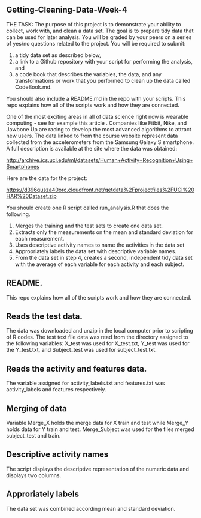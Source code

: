 ## Getting-Cleaning-Data-Week-4
THE TASK:
The purpose of this project is to demonstrate your ability to collect, work with, and clean a data set. The goal is to prepare tidy data that can be used for later analysis. You will be graded by your peers on a series of yes/no questions related to the project. 
You will be required to submit: 
1) a tidy data set as described below,
2) a link to a Github repository with your script for performing the analysis, and
3) a code book that describes the variables, the data, and any transformations or work that you performed to clean up the data called CodeBook.md. 

You should also include a README.md in the repo with your scripts. This repo explains how all of the scripts work and how they are connected.

One of the most exciting areas in all of data science right now is wearable computing - see for example this article . Companies like Fitbit, Nike, and Jawbone Up are racing to develop the most advanced algorithms to attract new users. The data linked to from the course website represent data collected from the accelerometers from the Samsung Galaxy S smartphone. A full description is available at the site where the data was obtained:

http://archive.ics.uci.edu/ml/datasets/Human+Activity+Recognition+Using+Smartphones

Here are the data for the project:

https://d396qusza40orc.cloudfront.net/getdata%2Fprojectfiles%2FUCI%20HAR%20Dataset.zip

You should create one R script called run_analysis.R that does the following. 
1.	Merges the training and the test sets to create one data set.
2.	Extracts only the measurements on the mean and standard deviation for each measurement. 
3.	Uses descriptive activity names to name the activities in the data set
4.	Appropriately labels the data set with descriptive variable names. 
5.	From the data set in step 4, creates a second, independent tidy data set with the average of each variable for each activity and each subject.

## README.

This repo explains how all of the scripts work and how they are connected.

## Reads the test data.

The data was downloaded and unzip in the local computer prior to scripting of R codes.
The test text file data was read from the directory assigned to the following variables:
  X_test was used for X_test.txt,
  Y_test was used for the Y_test.txt, and
  Subject_test was used for subject_test.txt.

## Reads the activity and features data.

The variable assigned for activity_labels.txt and features.txt was activity_labels and features respectively.

## Merging of data

Variable Merge_X holds the merge data for X train and test while Merge_Y holds data for Y train and test. 
Merge_Subject was used for the files merged subject_test and train.

## Descriptive activity names

The script displays the descriptive representation of the numeric data and displays two columns.

## Approriately labels

The data set was combined according mean and standard deviation.






